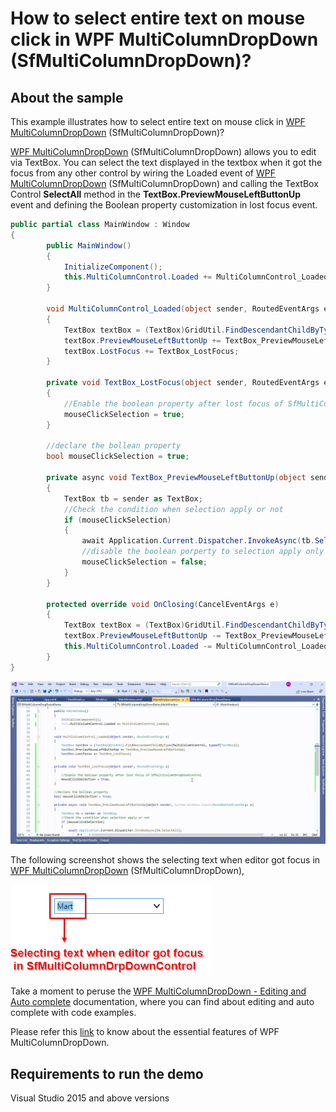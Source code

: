 # How to select entire text on mouse click in WPF MultiColumnDropDown (SfMultiColumnDropDown)?

## About the sample
This example illustrates how to select entire text on mouse click in [WPF MultiColumnDropDown](https://www.syncfusion.com/wpf-controls/multi-column-dropdown) (SfMultiColumnDropDown)?

[WPF MultiColumnDropDown](https://www.syncfusion.com/wpf-controls/multi-column-dropdown) (SfMultiColumnDropDown) allows you to edit via TextBox. You can select the text displayed in the textbox when it got the focus from any other control by wiring the Loaded event of [WPF MultiColumnDropDown](https://www.syncfusion.com/wpf-controls/multi-column-dropdown) (SfMultiColumnDropDown) and calling the TextBox Control **SelectAll** method in the **TextBox.PreviewMouseLeftButtonUp** event and defining the Boolean property customization in lost focus event.  

```C#
public partial class MainWindow : Window
{
        public MainWindow()
        {
            InitializeComponent();
            this.MultiColumnControl.Loaded += MultiColumnControl_Loaded;
        }

        void MultiColumnControl_Loaded(object sender, RoutedEventArgs e)
        {
            TextBox textBox = (TextBox)GridUtil.FindDescendantChildByType(MultiColumnControl, typeof(TextBox));
            textBox.PreviewMouseLeftButtonUp += TextBox_PreviewMouseLeftButtonUp;
            textBox.LostFocus += TextBox_LostFocus;
        }

        private void TextBox_LostFocus(object sender, RoutedEventArgs e)
        {
            //Enable the boolean property after lost focus of SfMultiColumnDropDownControl 
            mouseClickSelection = true;
        }

        //declare the bollean property 
        bool mouseClickSelection = true;

        private async void TextBox_PreviewMouseLeftButtonUp(object sender, System.Windows.Input.MouseButtonEventArgs e)
        {
            TextBox tb = sender as TextBox;
            //Check the condition when selection apply or not 
            if (mouseClickSelection)
            {
                await Application.Current.Dispatcher.InvokeAsync(tb.SelectAll);
                //disable the boolean porperty to selection apply only first time in SfMultiColumnDropDownControl via mouse click 
                mouseClickSelection = false;
            }
        }

        protected override void OnClosing(CancelEventArgs e)
        {
            TextBox textBox = (TextBox)GridUtil.FindDescendantChildByType(MultiColumnControl, typeof(TextBox));
            textBox.PreviewMouseLeftButtonUp -= TextBox_PreviewMouseLeftButtonUp;
            this.MultiColumnControl.Loaded -= MultiColumnControl_Loaded;
        }
}

```
![Select entire text while editor got focus in SfMultiColumnDropDownControl](SelectEntiretextonMouseClick.gif)

The following screenshot shows the selecting text when editor got focus in [WPF MultiColumnDropDown](https://www.syncfusion.com/wpf-controls/multi-column-dropdown) (SfMultiColumnDropDown),

![Shows the selected text while editor got focus in SfMultiColumnDropDownControl](SelectingText.png)

Take a moment to peruse the [WPF MultiColumnDropDown - Editing and Auto complete](https://help.syncfusion.com/wpf/multi-column-dropdown/editing-and-autocomplete) documentation, where you can find about editing and auto complete with code examples.

Please refer this [link](https://www.syncfusion.com/wpf-controls/multi-column-dropdown) to know about the essential features of WPF MultiColumnDropDown.

## Requirements to run the demo
Visual Studio 2015 and above versions
